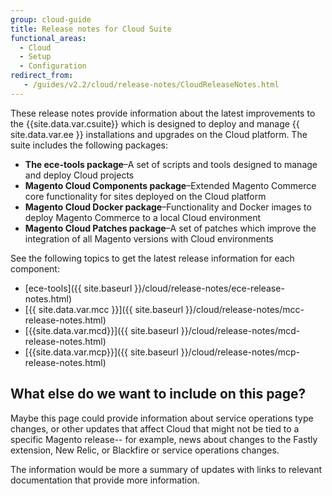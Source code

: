 ```yaml
---
group: cloud-guide
title: Release notes for Cloud Suite
functional_areas:
  - Cloud
  - Setup
  - Configuration
redirect_from:
   - /guides/v2.2/cloud/release-notes/CloudReleaseNotes.html
---
```


These release notes provide information about the latest improvements to the {{site.data.var.csuite}} which is designed to deploy and manage {{ site.data.var.ee }} installations and upgrades on the Cloud platform. The suite includes the following packages:

-  **The ece-tools package**–A set of scripts and tools designed to manage and deploy Cloud projects
-  **Magento Cloud Components package**–Extended Magento Commerce core functionality for sites deployed on the Cloud platform
-  **Magento Cloud Docker package**–Functionality and Docker images to deploy Magento Commerce to a local Cloud environment
-  **Magento Cloud Patches package**–A set of patches which improve the integration of all Magento versions with Cloud environments

See the following topics to get the latest release information for each component:

-  [ece-tools]({{ site.baseurl }}/cloud/release-notes/ece-release-notes.html)
-  [{{ site.data.var.mcc }}]({{ site.baseurl }}/cloud/release-notes/mcc-release-notes.html)
-  [{{site.data.var.mcd}}]({{ site.baseurl }}/cloud/release-notes/mcd-release-notes.html)
-  [{{site.data.var.mcp}}]({{ site.baseurl }}/cloud/release-notes/mcp-release-notes.html)

## What else do we want to include on this page?

Maybe this page could provide information about service operations type changes, or other updates that affect Cloud that might not be tied to a specific Magento release-- for example, news about changes to the Fastly extension, New Relic, or Blackfire or service operations changes.

The information would be more a summary of updates with links to relevant documentation that provide more information.
